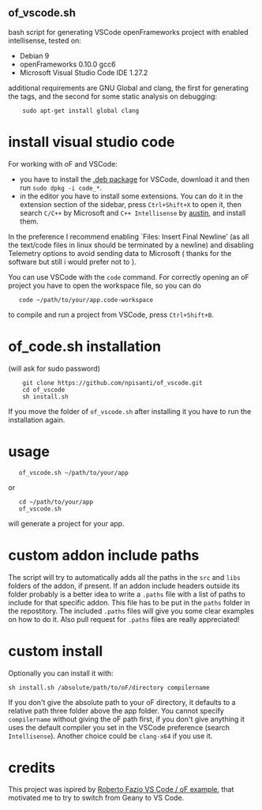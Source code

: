 ## of_vscode.sh

bash script for generating VSCode openFrameworks project with enabled intellisense, tested on:
- Debian 9
- openFrameworks 0.10.0 gcc6
- Microsoft Visual Studio Code IDE 1.27.2

additional requirements are GNU Global and clang, the first for generating the tags, and the second for some static analysis on debugging:
```
    sudo apt-get install global clang
```

# install visual studio code
For working with oF and VSCode:
- you have to install the [.deb package](https://code.visualstudio.com/docs/?dv=linux64_deb) for VSCode, download it and then run `sudo dpkg -i code_*`.
- in the editor you have to install some extensions. You can do it in the extension section of the sidebar, press `Ctrl+Shift+X` to open it, then search `C/C++` by Microsoft and `C++ Intellisense` by [austin](https://github.com/austin-----/code-gnu-global), and install them.

In the preference I recommend enabling `Files: Insert Final Newline' (as all the text/code files in linux should be terminated by a newline) and disabling Telemetry options to avoid sending data to Microsoft ( thanks for the software but still i would prefer not to ).

You can use VSCode with the `code` command. For correctly opening an oF project you have to open the workspace file, so you can do
```console
   code ~/path/to/your/app.code-workspace
```
to compile and run a project from VSCode, press `Ctrl+Shift+B`.

# of_code.sh installation
(will ask for sudo password)
```console
    git clone https://github.com/npisanti/of_vscode.git
    cd of_vscode
    sh install.sh
```
If you move the folder of `of_vscode.sh` after installing it you have to run the installation again.

# usage
```console
   of_vscode.sh ~/path/to/your/app
```
or
```console
   cd ~/path/to/your/app
   of_vscode.sh
```
will generate a project for your app.

# custom addon include paths
The script will try to automatically adds all the paths in the `src` and `libs` folders of the addon, if present.
If an addon include headers outside its folder probably is a better idea to write a `.paths` file with a list of paths to include for that specific addon. This file has to be put in the `paths` folder in the repostitory. The included `.paths` files will give you some clear examples on how to do it. Also pull request for `.paths` files are really appreciated!

# custom install
Optionally you can install it with:
```
sh install.sh /absolute/path/to/oF/directory compilername
```
If you don't give the absolute path to your oF directory, it defaults to a relative path three folder above the app folder. You cannot specify `compilername` without giving the oF path first, if you don't give anything it uses the default compiler you set in the VSCode preference (search `Intellisense`). Another choice could be `clang-x64` if you use it.

# credits
This project was ispired by [Roberto Fazio VS Code / oF example](https://github.com/robertofazio/openFrameworks_VisualStudioCode_Example), that motivated me to try to switch from Geany to VS Code.
